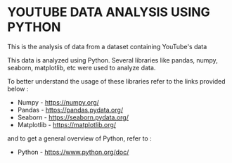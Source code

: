 # YOUTUBE DATA ANALYSIS USING PYTHON 
This is the analysis of data from a dataset containing YouTube's data


This data is analyzed using Python. 
Several libraries like pandas, numpy, seaborn, matplotlib, etc were used to analyze data.

To better understand the usage of these libraries refer to the links provided below :

* Numpy - https://numpy.org/
* Pandas - https://pandas.pydata.org/
* Seaborn - https://seaborn.pydata.org/
* Matplotlib - https://matplotlib.org/

and to get a general overview of Python, refer to :

* Python - https://www.python.org/doc/
